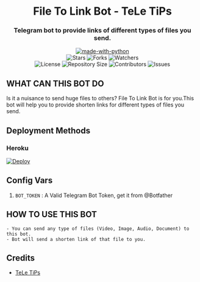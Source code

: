 <h1 align= center>File To Link Bot - TeLe TiPs</h1>
<h3 align = center>Telegram bot to provide links of different types of files you send. </h3>
<p align="center">
<a href="https://python.org"><img src="http://forthebadge.com/images/badges/made-with-python.svg" alt="made-with-python"></a>
<br>
    <img src="https://img.shields.io/github/stars/teletips/FileToLink?style=for-the-badge&color=yellow" alt="Stars">
    <img src="https://img.shields.io/github/forks/teletips/FileToLink?style=for-the-badge&color=green" alt="Forks">
    <img src="https://img.shields.io/github/watchers/teletips/FileToLink?style=for-the-badge&color=yellow" alt="Watchers"> <br>
    <img src="https://img.shields.io/github/license/teletips/FileToLink?style=for-the-badge&color=green" alt="License">
    <img src="https://img.shields.io/github/repo-size/teletips/FileToLink?style=for-the-badge&color=yellow" alt="Repository Size">
    <img src="https://img.shields.io/github/contributors/teletips/FileToLink?style=for-the-badge&color=green" alt="Contributors">
    <img src="https://img.shields.io/github/issues/teletips/FileToLink?style=for-the-badge&color=yellow" alt="Issues">
</p>  

## WHAT CAN THIS BOT DO
Is it a nuisance to send huge files to others? File To Link Bot is for you.This bot will help you to provide shorten links for different types of files you send.

## Deployment Methods

### Heroku

[![Deploy](https://www.herokucdn.com/deploy/button.svg)](https://heroku.com/deploy?template=https://github.com/teletips/FileToLink)

## Config Vars
1. `BOT_TOKEN` : A Valid Telegram Bot Token, get it from @Botfather

## HOW TO USE THIS BOT

```
- You can send any type of files (Video, Image, Audio, Document) to this bot.
- Bot will send a shorten link of that file to you.
```
## Credits
- [TeLe TiPs](https://github.com/teletips)

